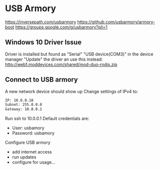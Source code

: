 # USB Armory

<https://inversepath.com/usbarmory>
<https://github.com/usbarmory/armory-boot>
<https://groups.google.com/g/usbarmory?pli=1>

## Windows 10 Driver Issue

Driver is installed but found as "Serial" "USB device(COM3)" in the device manager
"Update" the driver an use this instead: <http://web1.moddevices.com/shared/mod-duo-rndis.zip>

## Connect to USB armory

A new network device should show up
Change settings of IPv4 to:

``` sh
IP: 10.0.0.10
Subnet: 255.0.0.0
Gateway: 10.0.0.2
```

Run ssh to 10.0.0.1
Default credentials are:

- User: usbamory
- Password: usbamory

Configure USB armory

- add internet access
- run updates
- configure for usage...
